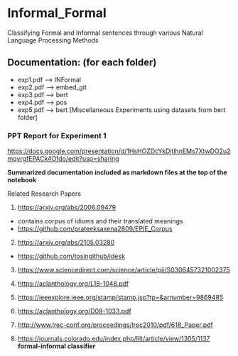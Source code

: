 # Informal_Formal
Classifying Formal and Informal sentences through various Natural Language Processing Methods

## Documentation: (for each folder)
- exp1.pdf --> INFormal
- exp2.pdf --> embed_git
- exp3.pdf --> bert
- exp4.pdf --> pos
- exp5.pdf --> bert [Miscellaneous Experiments using datasets from bert folder]


### PPT Report for Experiment 1
https://docs.google.com/presentation/d/1HsHOZDcYkDjtlhnEMs7XtwDO2u2mqyrgfEPACk4Ofdo/edit?usp=sharing

__Summarized documentation included as markdown files at the top of the notebook__

Related Research Papers

1. https://arxiv.org/abs/2006.09479
- contains corpus of idioms and their translated meanings
- https://github.com/prateeksaxena2809/EPIE_Corpus
   
2. https://arxiv.org/abs/2105.03280
- https://github.com/tosingithub/idesk

3. https://www.sciencedirect.com/science/article/pii/S0306457321002375

4. https://aclanthology.org/L18-1048.pdf

5. https://ieeexplore.ieee.org/stamp/stamp.jsp?tp=&arnumber=9869485 

6. https://aclanthology.org/D09-1033.pdf

7. http://www.lrec-conf.org/proceedings/lrec2010/pdf/618_Paper.pdf

8. https://journals.colorado.edu/index.php/lilt/article/view/1305/1137 **formal-informal classifier**
